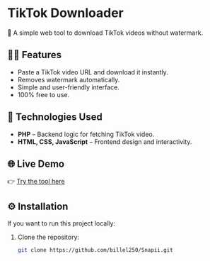 # TikTok Downloader

🚀 A simple web tool to download TikTok videos without watermark.

## 👨‍💻 Features
- Paste a TikTok video URL and download it instantly.
- Removes watermark automatically.
- Simple and user-friendly interface.
- 100% free to use.

## 🔧 Technologies Used
- **PHP** – Backend logic for fetching TikTok video.
- **HTML, CSS, JavaScript** – Frontend design and interactivity.

## 🌐 Live Demo
👉 [Try the tool here](https://https://tiksa.free.nf)


## ⚙️ Installation
If you want to run this project locally:

1. Clone the repository:
   ```bash
   git clone https://github.com/billel250/Snapii.git
